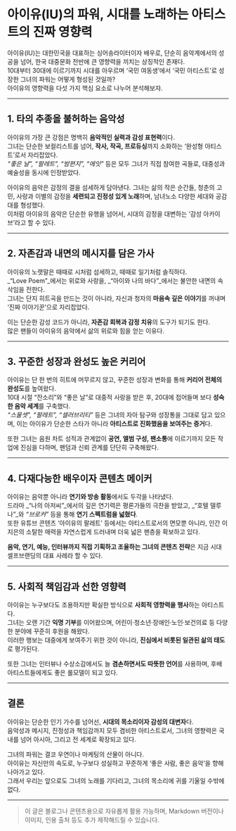 # 아이유(IU)의 파워, 시대를 노래하는 아티스트의 진짜 영향력

아이유(IU)는 대한민국을 대표하는 싱어송라이터이자 배우로, 단순히 음악계에서의 성공을 넘어, 한국 대중문화 전반에 큰 영향력을 끼치는 상징적인 존재다.  
10대부터 30대에 이르기까지 시대를 아우르며 ‘국민 여동생’에서 ‘국민 아티스트’로 성장한 그녀의 파워는 어떻게 형성된 것일까?  
아이유의 영향력을 다섯 가지 핵심 요소로 나누어 분석해보자.

---

## 1. 타의 추종을 불허하는 음악성

아이유의 가장 큰 강점은 명백히 **음악적인 실력과 감성 표현력**이다.  
그녀는 단순한 보컬리스트를 넘어, **작사, 작곡, 프로듀싱**까지 소화하는 ‘완성형 아티스트’로서 자리잡았다.  
_“좋은 날”, “팔레트”, “밤편지”, “에잇”_ 등은 모두 그녀가 직접 참여한 곡들로, 대중성과 예술성을 동시에 인정받았다.

아이유의 음악은 감정의 결을 섬세하게 담아낸다. 그녀는 삶의 작은 순간들, 청춘의 고민, 사랑과 이별의 감정을 **세련되고 진정성 있게 노래**하며, 남녀노소 다양한 세대와 공감대를 형성했다.  
이처럼 아이유의 음악은 단순한 유행을 넘어서, 시대의 감정을 대변하는 ‘감성 아카이브’라고 할 수 있다.

---

## 2. 자존감과 내면의 메시지를 담은 가사

아이유의 노랫말은 때때로 시처럼 섬세하고, 때때로 일기처럼 솔직하다.  
_“Love Poem”_에서는 위로와 사랑을, _“아이와 나의 바다”_에서는 불안한 내면의 속삭임을 전한다.  
그녀는 단지 히트곡을 만드는 것이 아니라, 자신과 청자의 **마음속 깊은 이야기**를 꺼내며 ‘진짜 이야기꾼’으로 자리잡았다.

이는 단순한 감성 코드가 아니라, **자존감 회복과 감정 치유**의 도구가 되기도 한다.  
많은 팬들이 아이유의 음악에서 삶의 위로와 힘을 얻는 이유다.

---

## 3. 꾸준한 성장과 완성도 높은 커리어

아이유는 단 한 번의 히트에 머무르지 않고, 꾸준한 성장과 변화를 통해 **커리어 전체의 완성도**를 높여왔다.  
10대 시절 “잔소리”와 “좋은 날”로 대중적 사랑을 받은 후, 20대에 접어들며 보다 **성숙한 음악 세계**를 구축했다.  
_“스물셋”, “팔레트”, “셀러브리티”_ 등은 그녀의 자아 탐구와 성장통을 그대로 담고 있으며, 이는 아이유가 단순한 스타가 아니라 **아티스트로 진화했음을 보여주는 증거**다.

또한 그녀는 음원 차트 성적과 관계없이 **공연, 앨범 구성, 팬소통**에 이르기까지 모든 작업에 진심을 다하며, 팬덤과 신뢰 관계를 단단히 구축해왔다.

---

## 4. 다재다능한 배우이자 콘텐츠 메이커

아이유는 음악뿐 아니라 **연기와 방송 활동**에서도 두각을 나타냈다.  
드라마 _“나의 아저씨”_에서의 깊은 연기력은 평론가들의 극찬을 받았고, _“호텔 델루나”_와 _“브로커”_ 등을 통해 **연기 스펙트럼을 넓혔다**.  
또한 유튜브 콘텐츠 ‘아이유의 팔레트’ 등에서는 아티스트로서의 면모뿐 아니라, 인간 이지은의 소탈한 매력을 자연스럽게 드러내며 더욱 넓은 팬층을 확보하고 있다.

**음악, 연기, 예능, 인터뷰까지 직접 기획하고 조율하는 그녀의 콘텐츠 전략**은 지금 시대 셀프브랜딩의 대표 사례라 할 수 있다.

---

## 5. 사회적 책임감과 선한 영향력

아이유는 누구보다도 조용하지만 확실한 방식으로 **사회적 영향력을 행사**하는 아티스트다.  
그녀는 오랜 기간 **익명 기부**를 이어왔으며, 어린이·청소년·장애인·노인·보건의료 등 다양한 분야에 꾸준히 후원을 해왔다.  
이러한 행보는 대중에게 보여주기 위한 것이 아니라, **진심에서 비롯된 일관된 삶의 태도**로 평가된다.

또한 그녀는 인터뷰나 수상소감에서도 늘 **겸손하면서도 따뜻한 언어**를 사용하며, 후배 아티스트들에게도 좋은 롤모델이 되고 있다.

---

## 결론

아이유는 단순한 인기 가수를 넘어선, **시대의 목소리이자 감성의 대변자**다.  
음악성과 메시지, 진정성과 책임감까지 모두 겸비한 아티스트로서, 그녀의 영향력은 국내를 넘어 아시아, 그리고 전 세계로 확장되고 있다.

그녀의 파워는 결코 우연이나 마케팅의 산물이 아니다.  
아이유는 자신만의 속도로, 누구보다 성실하고 꾸준하게 ‘좋은 사람, 좋은 음악’을 향해 나아가고 있다.  
그래서 우리는 앞으로도 그녀의 노래를 기다리고, 그녀의 목소리에 귀를 기울일 수밖에 없다.

---

> 이 글은 블로그나 콘텐츠용으로 자유롭게 활용 가능하며, Markdown 버전이나 이미지, 인용 출처 등도 추가 제작해드릴 수 있습니다.
